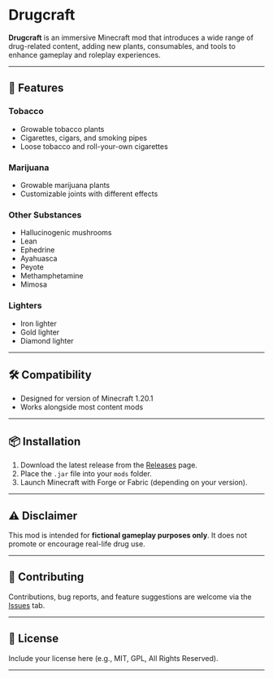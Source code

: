 # Drugcraft

**Drugcraft** is an immersive Minecraft mod that introduces a wide range of drug-related content, adding new plants, consumables, and tools to enhance gameplay and roleplay experiences.  

---

## 🌱 Features

### Tobacco  
- Growable tobacco plants  
- Cigarettes, cigars, and smoking pipes  
- Loose tobacco and roll-your-own cigarettes  

### Marijuana  
- Growable marijuana plants  
- Customizable joints with different effects  

### Other Substances  
- Hallucinogenic mushrooms  
- Lean  
- Ephedrine  
- Ayahuasca  
- Peyote  
- Methamphetamine  
- Mimosa  

### Lighters  
- Iron lighter  
- Gold lighter  
- Diamond lighter  

---

## 🛠 Compatibility  
- Designed for version of Minecraft 1.20.1 
- Works alongside most content mods  

---

## 📦 Installation  
1. Download the latest release from the [Releases](../../releases) page.  
2. Place the `.jar` file into your `mods` folder.  
3. Launch Minecraft with Forge or Fabric (depending on your version).  

---

## ⚠ Disclaimer  
This mod is intended for **fictional gameplay purposes only**. It does not promote or encourage real-life drug use.  

---

## 🤝 Contributing  
Contributions, bug reports, and feature suggestions are welcome via the [Issues](../../issues) tab.  

---

## 📜 License  
Include your license here (e.g., MIT, GPL, All Rights Reserved).  

---

